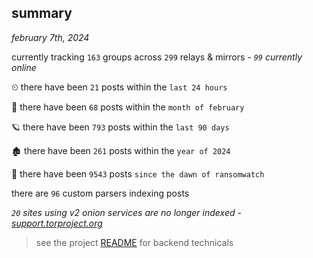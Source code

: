 
## summary
_february 7th, 2024_

currently tracking `163` groups across `299` relays & mirrors - _`99` currently online_

⏲ there have been `21` posts within the `last 24 hours`

🦈 there have been `68` posts within the `month of february`

🪐 there have been `793` posts within the `last 90 days`

🏚 there have been `261` posts within the `year of 2024`

🦕 there have been `9543` posts `since the dawn of ransomwatch`

there are `96` custom parsers indexing posts

_`20` sites using v2 onion services are no longer indexed - [support.torproject.org](https://support.torproject.org/onionservices/v2-deprecation/)_

> see the project [README](https://github.com/joshhighet/ransomwatch#ransomwatch--) for backend technicals

